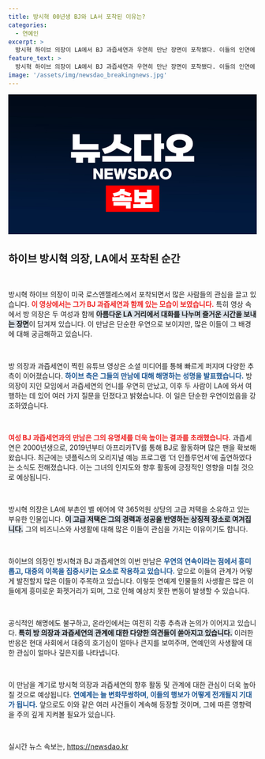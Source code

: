 ```yaml
---
title: 방시혁 00년생 BJ와 LA서 포착된 이유는?
categories:
  - 연예인
excerpt: >
  방시혁 하이브 의장이 LA에서 BJ 과즙세연과 우연히 만난 장면이 포착됐다. 이들의 인연에 대한 궁금증이 커지며, 하이브 측은 생긴 일의 배경을 밝혔는데… 클릭해서 자세한 내용을 확인해보세요!
feature_text: >
  방시혁 하이브 의장이 LA에서 BJ 과즙세연과 우연히 만난 장면이 포착됐다. 이들의 인연에 대한 궁금증이 커지며, 하이브 측은 생긴 일의 배경을 밝혔는데… 클릭해서 자세한 내용을 확인해보세요!
image: '/assets/img/newsdao_breakingnews.jpg'
---
```


<p><img src="/assets/img/newsdao_breakingnews.jpg" alt="bookingtag 속보" /></p>

<h2 data-ke-size="size26">하이브 방시혁 의장, LA에서 포착된 순간</h2>

<p data-ke-size="size16">&nbsp;</p>

<p>방시혁 하이브 의장이 미국 로스앤젤레스에서 포착되면서 많은 사람들의 관심을 끌고 있습니다. <b><span style="color: #ee2323;">이 영상에서는 그가 BJ 과즙세연과 함께 있는 모습이 보였습니다.</span></b> 특히 영상 속에서 방 의장은 두 여성과 함께 <b><span style="background-color: #21538527;">아름다운 LA 거리에서 대화를 나누며 즐거운 시간을 보내는 장면</span></b>이 담겨져 있습니다. 이 만남은 단순한 우연으로 보이지만, 많은 이들이 그 배경에 대해 궁금해하고 있습니다.</p>

<p data-ke-size="size16">&nbsp;</p>

<p>방 의장과 과즙세연이 찍힌 유튜브 영상은 소셜 미디어를 통해 빠르게 퍼지며 다양한 추측이 이어졌습니다. <b><span style="color: #1a5490;">하이브 측은 그들의 만남에 대해 해명하는 성명을 발표했습니다.</span></b> 방 의장이 지인 모임에서 과즙세연의 언니를 우연히 만났고, 이후 두 사람이 LA에 와서 여행하는 데 있어 여러 가지 질문을 던졌다고 밝혔습니다. 이 일은 단순한 우연이었음을 강조하였습니다.</p>

<p data-ke-size="size16">&nbsp;</p>

<p><b><span style="color: #ee2323;">여성 BJ 과즙세연과의 만남은 그의 유명세를 더욱 높이는 결과를 초래했습니다.</span></b> 과즙세연은 2000년생으로, 2019년부터 아프리카TV를 통해 BJ로 활동하며 많은 팬을 확보해왔습니다. 최근에는 넷플릭스의 오리지널 예능 프로그램 ‘더 인플루언서’에 출연하였다는 소식도 전해졌습니다. 이는 그녀의 인지도와 향후 활동에 긍정적인 영향을 미칠 것으로 예상됩니다.</p>

<p data-ke-size="size16">&nbsp;</p>

<p>방시혁 의장은 LA에 부촌인 벨 에어에 약 365억원 상당의 고급 저택을 소유하고 있는 부유한 인물입니다. <b><span style="background-color: #21538527;">이 고급 저택은 그의 경력과 성공을 반영하는 상징적 장소로 여겨집니다.</span></b> 그의 비즈니스와 사생활에 대해 많은 이들이 관심을 가지는 이유이기도 합니다.</p>

<p data-ke-size="size16">&nbsp;</p>

<p>하이브의 의장인 방시혁과 BJ 과즙세연의 이번 만남은 <b><span style="color: #1a5490;">우연의 연속이라는 점에서 흥미롭고, 대중의 이목을 집중시키는 요소로 작용하고 있습니다.</span></b> 앞으로 이들의 관계가 어떻게 발전할지 많은 이들이 주목하고 있습니다. 이렇듯 연예계 인물들의 사생활은 많은 이들에게 흥미로운 화젯거리가 되며, 그로 인해 예상치 못한 변동이 발생할 수 있습니다. </p>

<p data-ke-size="size16">&nbsp;</p>

<p>공식적인 해명에도 불구하고, 온라인에서는 여전히 각종 추측과 논의가 이어지고 있습니다. <b><span style="background-color: #21538527;">특히 방 의장과 과즙세연의 관계에 대한 다양한 의견들이 쏟아지고 있습니다.</span></b> 이러한 반응은 현대 사회에서 대중의 호기심이 얼마나 큰지를 보여주며, 연예인의 사생활에 대한 관심이 얼마나 깊은지를 나타냅니다. </p>

<p data-ke-size="size16">&nbsp;</p>

<p>이 만남을 계기로 방시혁 의장과 과즙세연의 향후 활동 및 관계에 대한 관심이 더욱 높아질 것으로 예상됩니다. <b><span style="color: #1a5490;">연예계는 늘 변화무쌍하며, 이들의 행보가 어떻게 전개될지 기대가 됩니다.</span></b> 앞으로도 이와 같은 여러 사건들이 계속해 등장할 것이며, 그에 따른 영향력을 주의 깊게 지켜볼 필요가 있습니다. </p>

<p data-ke-size="size16">&nbsp;</p>
실시간 뉴스 속보는, <a href="https://newsdao.kr" rel="dofollow">https://newsdao.kr</a>


